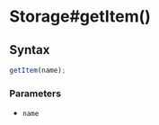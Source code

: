 # Storage#getItem()


<!-- examples -->
<!-- examples -->

## Syntax

```js
getItem(name);
```

<!-- parameters -->
### Parameters

- `name`

<!-- parameters -->

<!-- return -->
<!-- return -->
